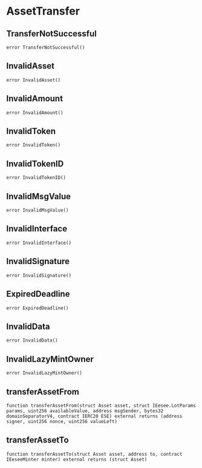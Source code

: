 # AssetTransfer


## TransferNotSuccessful

```solidity
error TransferNotSuccessful()
```

## InvalidAsset

```solidity
error InvalidAsset()
```

## InvalidAmount

```solidity
error InvalidAmount()
```

## InvalidToken

```solidity
error InvalidToken()
```

## InvalidTokenID

```solidity
error InvalidTokenID()
```

## InvalidMsgValue

```solidity
error InvalidMsgValue()
```

## InvalidInterface

```solidity
error InvalidInterface()
```

## InvalidSignature

```solidity
error InvalidSignature()
```

## ExpiredDeadline

```solidity
error ExpiredDeadline()
```

## InvalidData

```solidity
error InvalidData()
```

## InvalidLazyMintOwner

```solidity
error InvalidLazyMintOwner()
```

## transferAssetFrom

```solidity
function transferAssetFrom(struct Asset asset, struct IEesee.LotParams params, uint256 availableValue, address msgSender, bytes32 domainSeparatorV4, contract IERC20 ESE) external returns (address signer, uint256 nonce, uint256 valueLeft)
```

## transferAssetTo

```solidity
function transferAssetTo(struct Asset asset, address to, contract IEeseeMinter minter) external returns (struct Asset)
```


